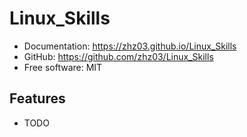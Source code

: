 # Linux_Skills


* Documentation: <https://zhz03.github.io/Linux_Skills>
* GitHub: <https://github.com/zhz03/Linux_Skills>
* Free software: MIT


## Features

* TODO
